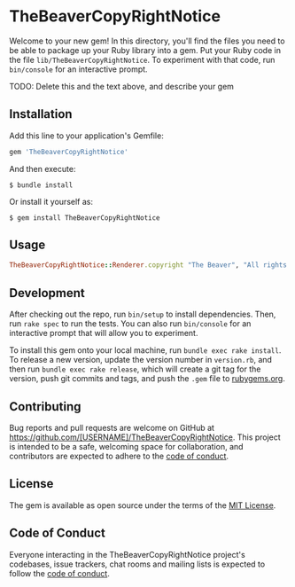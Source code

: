 # TheBeaverCopyRightNotice

Welcome to your new gem! In this directory, you'll find the files you need to be able to package up your Ruby library into a gem. Put your Ruby code in the file `lib/TheBeaverCopyRightNotice`. To experiment with that code, run `bin/console` for an interactive prompt.

TODO: Delete this and the text above, and describe your gem

## Installation

Add this line to your application's Gemfile:

```ruby
gem 'TheBeaverCopyRightNotice'
```

And then execute:

    $ bundle install

Or install it yourself as:

    $ gem install TheBeaverCopyRightNotice

## Usage

```ruby
TheBeaverCopyRightNotice::Renderer.copyright "The Beaver", "All rights reserved."
```

## Development

After checking out the repo, run `bin/setup` to install dependencies. Then, run `rake spec` to run the tests. You can also run `bin/console` for an interactive prompt that will allow you to experiment.

To install this gem onto your local machine, run `bundle exec rake install`. To release a new version, update the version number in `version.rb`, and then run `bundle exec rake release`, which will create a git tag for the version, push git commits and tags, and push the `.gem` file to [rubygems.org](https://rubygems.org).

## Contributing

Bug reports and pull requests are welcome on GitHub at https://github.com/[USERNAME]/TheBeaverCopyRightNotice. This project is intended to be a safe, welcoming space for collaboration, and contributors are expected to adhere to the [code of conduct](https://github.com/[USERNAME]/TheBeaverCopyRightNotice/blob/master/CODE_OF_CONDUCT.md).


## License

The gem is available as open source under the terms of the [MIT License](https://opensource.org/licenses/MIT).

## Code of Conduct

Everyone interacting in the TheBeaverCopyRightNotice project's codebases, issue trackers, chat rooms and mailing lists is expected to follow the [code of conduct](https://github.com/[USERNAME]/TheBeaverCopyRightNotice/blob/master/CODE_OF_CONDUCT.md).
